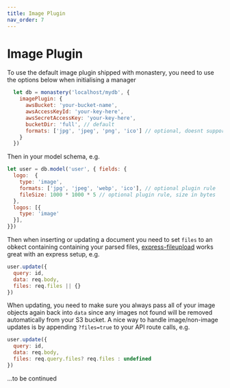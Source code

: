 ```yaml
---
title: Image Plugin
nav_order: 7
---
```


# Image Plugin

To use the default image plugin shipped with monastery, you need to use the options below when initialising a manager

```js
  let db = monastery('localhost/mydb', {
    imagePlugin: {
      awsBucket: 'your-bucket-name',
      awsAccessKeyId: 'your-key-here',
      awsSecretAccessKey: 'your-key-here',
      bucketDir: 'full', // default
      formats: ['jpg', 'jpeg', 'png', 'ico'] // optional, doesnt support txt based files e.g. svg, txt, ..
    }
  })
```

Then in your model schema, e.g.

```js
let user = db.model('user', { fields: {
  logo:  {
    type: 'image',
    formats: ['jpg', 'jpeg', 'webp', 'ico'], // optional plugin rule
    fileSize: 1000 * 1000 * 5 // optional plugin rule, size in bytes
  },
  logos: [{
    type: 'image'
  }],
}})
```

Then when inserting or updating a document you need to set `files` to an obkect containing containing your parsed files, [express-fileupload](https://github.com/richardgirges/express-fileupload) works great with an express setup, e.g.

```js
user.update({
  query: id,
  data: req.body,
  files: req.files || {}
})
```

When updating, you need to make sure you always pass all of your image objects again back into `data` since any images not found will be removed automatically from your S3 bucket. A nice way to handle image/non-image updates is by appending `?files=true` to your API route calls, e.g.

```js
user.update({
  query: id,
  data: req.body,
  files: req.query.files? req.files : undefined
})
```

...to be continued

